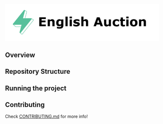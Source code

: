 <p align="center">
    <picture>
        <source media="(prefers-color-scheme: dark)" srcset=".docs/english-auction_dark.png">
        <img alt="light theme" src=".docs/english-auction_light.png">
    </picture>
</p>

## Overview


## Repository Structure


## Running the project


## Contributing

Check [CONTRIBUTING.md](../CONTRIBUTING.md) for more info!